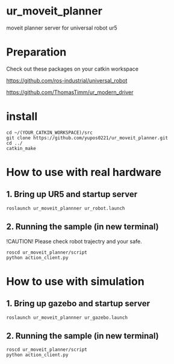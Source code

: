 # ur_moveit_planner
moveit planner server for universal robot ur5

# Preparation
Check out these packages on your catkin workspace

https://github.com/ros-industrial/universal_robot

https://github.com/ThomasTimm/ur_modern_driver

# install
```
cd ~/(YOUR_CATKIN_WORKSPACE)/src
git clone https://github.com/yupos0221/ur_moveit_planner.git
cd ../
catkin_make
```


# How to use with real hardware
## 1. Bring up UR5 and startup server
```
roslaunch ur_moveit_plannner ur_robot.launch
```

## 2. Running the sample (in new terminal)
!CAUTION! Please check robot trajectry and your safe.
```
roscd ur_moveit_planner/script
python action_client.py
```

# How to use with simulation
## 1. Bring up gazebo and startup server
```
roslaunch ur_moveit_plannner ur_gazebo.launch
```

## 2. Running the sample (in new terminal)
```
roscd ur_moveit_planner/script
python action_client.py
```
